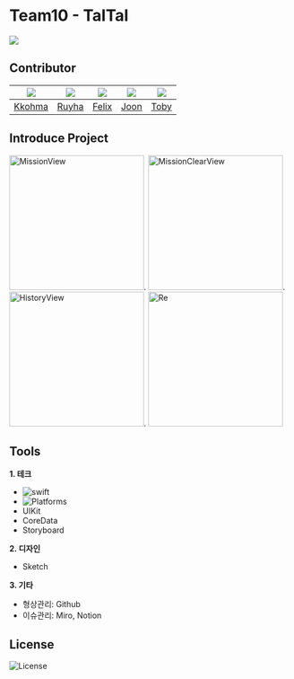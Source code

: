 # Team10 - TalTal
<img src="https://user-images.githubusercontent.com/103024858/183246263-9921cc12-eae3-4df7-836a-7557cfcaa641.jpg">

## Contributor
|<img src="https://user-images.githubusercontent.com/103024858/182799602-4fbc64a8-c327-498b-a1c4-08c7082b3cc6.png">|<img src="https://user-images.githubusercontent.com/103024858/182806736-9d680406-9e6d-4f7a-a293-166e57fe5f62.png">|<img src="https://user-images.githubusercontent.com/103024858/182799610-c48c359d-a6b7-433d-8dbe-ef0201734c58.png">|<img src="https://user-images.githubusercontent.com/103024858/182799614-f1c1a01a-cac0-425b-96be-640481344d16.png">|<img src="https://user-images.githubusercontent.com/103024858/182799594-bdc8d302-cd9d-4d47-9d45-3dd3c6e715bc.png">|
|:-:|:-:|:-:|:-:|:-:|
|[Kkohma](https://github.com/hminkim)|[Ruyha](https://github.com/RuyHa)|[Felix](https://github.com/Felix9971)|[Joon](https://github.com/ChickenJoah)|[Toby](https://github.com/E-know)|

## Introduce Project
<img alt="MissionView" src="https://user-images.githubusercontent.com/103024858/183246092-78894a93-8af2-4b7d-8d07-0a920dce84cc.jpg" width = 240>.
<img alt="MissionClearView" src="https://user-images.githubusercontent.com/103024858/183246098-fc44a519-5cea-4091-ba62-88dc43f63e2c.jpg" width = 240>.
<img alt="HistoryView" src="https://user-images.githubusercontent.com/103024858/183246101-3daffede-818e-43fa-a976-fd4713d50f62.jpg" width = 240>.
<img alt="Re" src="https://user-images.githubusercontent.com/103024858/183246099-5f36315c-5b84-4fdb-a4ee-94ce7f0c32e4.jpg" width = 240>

## Tools
**1. 테크**
  - ![swift](https://img.shields.io/badge/Swift-5.0%2B-brightgreen)
  - ![Platforms](https://img.shields.io/badge/Platforms-iOS%2015%2B%20%7C%20macOS-green)
  - UIKit
  - CoreData
  - Storyboard

**2. 디자인**
  - Sketch

**3. 기타**
  - 형상관리: Github
  - 이슈관리: Miro, Notion

## License
![License](https://img.shields.io/badge/License-MIT-yellowgreen)
